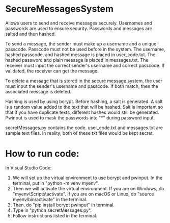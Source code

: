 # SecureMessagesSystem
Allows users to send and receive messages securely. Usernames and passwords are used to ensure security. Passwords and messages are salted and then hashed.

To send a message, the sender must make up a username and a unique passcode. Passcode must not be used before in the system. The username, hashed passcode, and hashed message is placed in user_code.txt. The hashed password and plain message is placed in messages.txt. The receiver must input the correct sender's username and correct passcode. If validated, the receiver can get the message. 

To delete a message that is stored in the secure message system, the user must input the sender's username and passcode. If both match, then the associated message is deleted. 

Hashing is used by using bcrypt. Before hashing, a salt is generated. A salt is a random value added to the text that will be hashed. Salt is important so that if you have duplicate texts, different hashes would still be generated. Pwinput is used to mask the passwords into "*" during password input.

secretMessages.py contains the code. user_code.txt and messages.txt are sample text files. In reality, both of these txt files would be kept secret.

# How to run code:
In Visual Studio Code:
1. We will set up the virtual environment to use bcrypt and pwinput. In the terminal, put in "python -m venv myenv".
2. Then we will activate the virtual environment. If you are on Windows, do "myenv\Scripts\activate". If you are on macOS or Linux, do "source myenv/bin/activate" in the terminal.
3. Then, do "pip install bcrypt pwinput" in terminal.
4. Type in "python secretMessages.py".
5. Follow instructions listed in the terminal.
